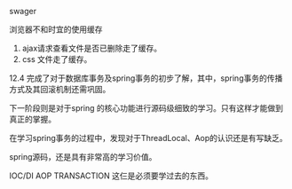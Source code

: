 swager



浏览器不和时宜的使用缓存
1. ajax请求查看文件是否已删除走了缓存。
2. css 文件走了缓存。



12.4 完成了对于数据库事务及spring事务的初步了解，其中，spring事务的传播方式及其回滚机制还需巩固。

下一阶段则是对于spring 的核心功能进行源码级细致的学习。只有这样才能做到真正的掌握。

在学习spring事务的过程中，发现对于ThreadLocal、Aop的认识还是有写缺乏。

spring源码，还是具有非常高的学习价值。

IOC/DI AOP TRANSACTION 这仨是必须要学过去的东西。

